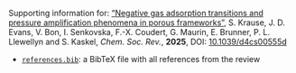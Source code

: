 Supporting information for: [“Negative gas adsorption transitions and pressure amplification phenomena in porous frameworks”](https://doi.org/10.1039/d4cs00555d), S. Krause, J. D. Evans, V. Bon, I. Senkovska, F.-X. Coudert, G. Maurin, E. Brunner, P. L. Llewellyn and S. Kaskel, _Chem. Soc. Rev._, **2025**, DOI: [10.1039/d4cs00555d](https://doi.org/10.1039/d4cs00555d)


- [`references.bib`](references.bib): a BibTeX file with all references from the review
